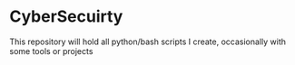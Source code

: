 # CyberSecuirty
This repository will hold all python/bash scripts I create, occasionally with some tools or projects
